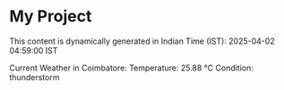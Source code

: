 # My Project

This content is dynamically generated in Indian Time (IST): 2025-04-02 04:59:00 IST


Current Weather in Coimbatore:
Temperature: 25.88 °C
Condition: thunderstorm
